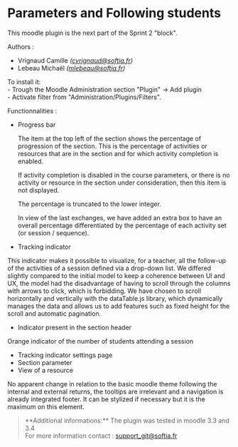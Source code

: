 # Parameters and Following students  
  
This moodle plugin is the next part of the Sprint 2 "block".  
  
  
Authors :   
  
 - Vrignaud Camille *(cvrignaud@softia.fr)*  
 - Lebeau Michaël *(mlebeau@softia.fr)*  
  
To install it:  
    - Trough the Moodle Administration section "Plugin" -> Add plugin  
    - Activate filter from "Administration/Plugins/Filters".  
  
  
Functionnalities :   
  
 - Progress bar  
        
      The item at the top left of the section shows the percentage of progression of the section. This is the percentage of activities or resources that are in the section and for which activity completion is enabled.  
        
      If activity completion is disabled in the course parameters, or there is no activity or resource in the section under consideration, then this item is not displayed.  
        
      The percentage is truncated to the lower integer.  
        
      In view of the last exchanges, we have added an extra box to have an overall percentage differentiated by the percentage of each activity set (or session / sequence).  
        
       
 - Tracking indicator  
        
        
 This indicator makes it possible to visualize, for a teacher, all the follow-up of the activities of a session defined via a drop-down list. We differed slightly compared to the initial model to keep a coherence between UI and UX, the model had the disadvantage of having to scroll through the columns with arrows to click, which is forbidding. We have chosen to scroll horizontally and vertically with the dataTable.js library, which dynamically manages the data and allows us to add features such as fixed height for the scroll and automatic pagination.  
        

        
 - Indicator present in the section header  
        
Orange indicator of the number of students attending a session  
        
 - Tracking indicator settings page  
 - Section parameter  
 - View of a resource
        
 No apparent change in relation to the basic moodle theme following the internal and external returns, the tooltips are irrelevant and a navigation is already integrated footer. It can be stylized if necessary but it is the maximum on this element.  
     
         
> \*\*Additional informations:\*\* The plugin was tested in moodle 3.3 and 3.4  
> For more information contact : support_git@softia.fr
